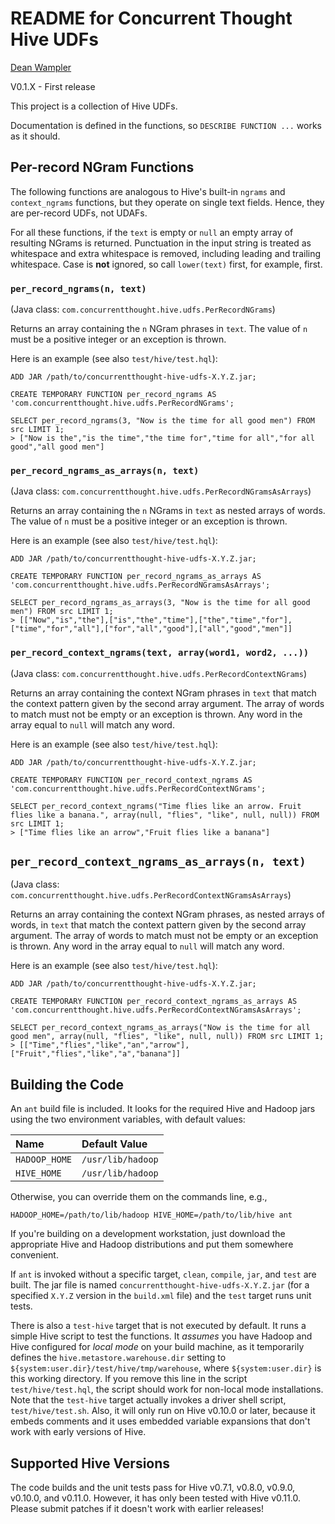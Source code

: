 # README for Concurrent Thought Hive UDFs

[Dean Wampler](dean@concurrentthought.com)

V0.1.X - First release

This project is a collection of Hive UDFs. 

Documentation is defined in the functions, so `DESCRIBE FUNCTION ...` works as it should.

## Per-record NGram Functions

The following functions are analogous to Hive's built-in `ngrams` and `context_ngrams` functions, but they operate on single text fields. Hence, they are per-record UDFs, not UDAFs.

For all these functions, if the `text` is empty or `null` an empty array of resulting NGrams is returned. Punctuation in the input string is treated as whitespace and extra whitespace is removed, including leading and trailing whitespace. Case is **not** ignored, so call `lower(text)` first, for example, first.

### `per_record_ngrams(n, text)`

(Java class: `com.concurrentthought.hive.udfs.PerRecordNGrams`)

Returns an array containing the `n` NGram phrases in `text`. The value of `n` must be a positive integer or an exception is thrown. 

Here is an example (see also `test/hive/test.hql`):

    ADD JAR /path/to/concurrentthought-hive-udfs-X.Y.Z.jar;

    CREATE TEMPORARY FUNCTION per_record_ngrams AS 'com.concurrentthought.hive.udfs.PerRecordNGrams';

    SELECT per_record_ngrams(3, "Now is the time for all good men") FROM src LIMIT 1;
    > ["Now is the","is the time","the time for","time for all","for all good","all good men"]

### `per_record_ngrams_as_arrays(n, text)` 

(Java class: `com.concurrentthought.hive.udfs.PerRecordNGramsAsArrays`)

Returns an array containing the `n` NGrams in `text` as nested arrays of words. The value of `n` must be a positive integer or an exception is thrown.

Here is an example (see also `test/hive/test.hql`):

    ADD JAR /path/to/concurrentthought-hive-udfs-X.Y.Z.jar;

    CREATE TEMPORARY FUNCTION per_record_ngrams_as_arrays AS 'com.concurrentthought.hive.udfs.PerRecordNGramsAsArrays';

    SELECT per_record_ngrams_as_arrays(3, "Now is the time for all good men") FROM src LIMIT 1;
    > [["Now","is","the"],["is","the","time"],["the","time","for"],["time","for","all"],["for","all","good"],["all","good","men"]]

### `per_record_context_ngrams(text, array(word1, word2, ...))`

(Java class: `com.concurrentthought.hive.udfs.PerRecordContextNGrams`)

Returns an array containing the context NGram phrases in `text` that match the context pattern given by the second array argument. The array of words to match must not be empty or an exception is thrown. Any word in the array equal to `null` will match any word.

Here is an example (see also `test/hive/test.hql`):

    ADD JAR /path/to/concurrentthought-hive-udfs-X.Y.Z.jar;

    CREATE TEMPORARY FUNCTION per_record_context_ngrams AS 'com.concurrentthought.hive.udfs.PerRecordContextNGrams';

    SELECT per_record_context_ngrams("Time flies like an arrow. Fruit flies like a banana.", array(null, "flies", "like", null, null)) FROM src LIMIT 1;
    > ["Time flies like an arrow","Fruit flies like a banana"]

## `per_record_context_ngrams_as_arrays(n, text)` 

(Java class: `com.concurrentthought.hive.udfs.PerRecordContextNGramsAsArrays`)

Returns an array containing the context NGram phrases, as nested arrays of words, in `text` that match the context pattern given by the second array argument. The array of words to match must not be empty or an exception is thrown. Any word in the array equal to `null` will match any word.

Here is an example (see also `test/hive/test.hql`):

    ADD JAR /path/to/concurrentthought-hive-udfs-X.Y.Z.jar;

    CREATE TEMPORARY FUNCTION per_record_context_ngrams_as_arrays AS 'com.concurrentthought.hive.udfs.PerRecordContextNGramsAsArrays';

    SELECT per_record_context_ngrams_as_arrays("Now is the time for all good men", array(null, "flies", "like", null, null)) FROM src LIMIT 1;
    > [["Time","flies","like","an","arrow"],["Fruit","flies","like","a","banana"]]


## Building the Code

An `ant` build file is included. It looks for the required Hive and Hadoop jars using the two environment variables, with default values:

| Name          | Default Value     |
| :------------ | :---------------- |
| `HADOOP_HOME` | `/usr/lib/hadoop` |
| `HIVE_HOME`   | `/usr/lib/hadoop` |

Otherwise, you can override them on the commands line, e.g., 

    HADOOP_HOME=/path/to/lib/hadoop HIVE_HOME=/path/to/lib/hive ant

If you're building on a development workstation, just download the appropriate Hive and Hadoop distributions and put them somewhere convenient.

If `ant` is invoked without a specific target, `clean`, `compile`, `jar`, and `test` are built. The jar file is named `concurrentthought-hive-udfs-X.Y.Z.jar` (for a specified `X.Y.Z` version in the `build.xml` file) and the `test` target runs unit tests.

There is also a `test-hive` target that is not executed by default. It runs a simple Hive script to test the functions. It *assumes* you have Hadoop and Hive configured for *local mode* on your build machine, as it temporarily defines the `hive.metastore.warehouse.dir` setting to `${system:user.dir}/test/hive/tmp/warehouse`, where `${system:user.dir}` is this working directory. If you remove this line in the script `test/hive/test.hql`, the script should work for non-local mode installations. Note that the `test-hive` target actually invokes a driver shell script, `test/hive/test.sh`. Also, it will only run on Hive v0.10.0 or later, because it embeds comments and it uses embedded variable expansions that don't work with early versions of Hive.

## Supported Hive Versions

The code builds and the unit tests pass for Hive v0.7.1, v0.8.0, v0.9.0, v0.10.0, and v0.11.0. However, it has only been tested with Hive v0.11.0. Please submit patches if it doesn't work with earlier releases!
